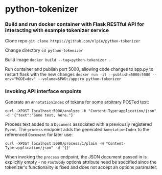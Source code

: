 # python-tokenizer

### Build and run docker container with Flask RESTful API for interacting with example tokenizer service

Clone repo `git clone https://github.com/nlpie/python-tokenizer`

Change directory `cd python-tokenizer`

Build image `docker build --tag=python-tokenizer .` 
  
Run container and publish port 5000, allowing code changes to app.py to restart flask with the new changes
`docker run -it --publish=5000:5000 --env="MODE=dev" --volume=$PWD:/app:ro python-tokenizer`
  

### Invoking API interface enpoints

Generate an `AnnotationIndex` of tokens for some arbitrary POSTed text:

`curl -XPOST localhost:5000/analyze -H "Content-Type:application/json" -d '{"text":"Some text, here."}'`


Process text added to a `Document` associated with a previously registered `Event`. The `process` endpoint adds the generated `AnnotationIndex` to the referenced `Document` for later use:
  
`curl -XPOST localhost:5000/process/1/plain -H "Content-Type:application/json" -d '{}'`

When invoking the `process` endpoint, the JSON document passed in is explicitly empty - no `PostBody` options attribute need be specified since the tokenizer's functionality is fixed and does not accept an options paramater. 
